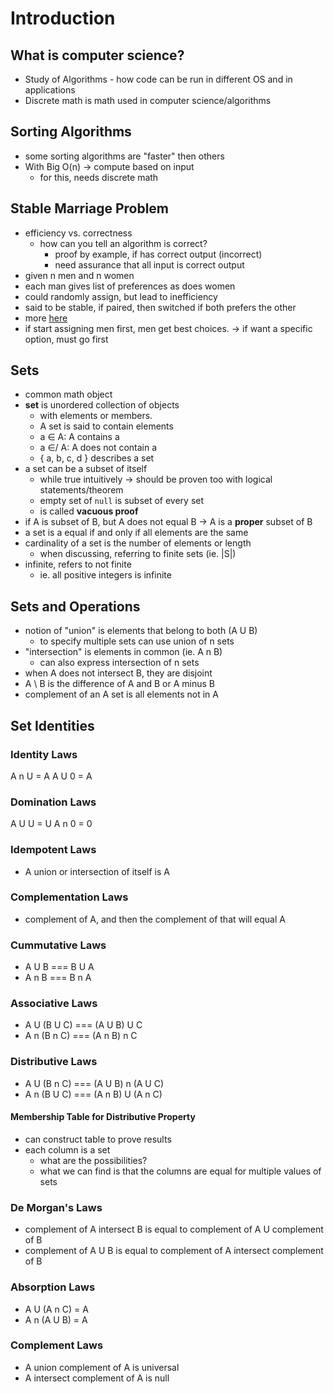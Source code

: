 # Introduction

## What is computer science?
- Study of Algorithms - how code can be run in different OS and in applications
- Discrete math is math used in computer science/algorithms

## Sorting Algorithms
- some sorting algorithms are "faster" then others
- With Big O(n) -> compute based on input
  - for this, needs discrete math

## Stable Marriage Problem
- efficiency vs. correctness
  - how can you tell an algorithm is correct?
    - proof by example, if has correct output (incorrect)
    - need assurance that all input is correct output
-  given n men and n women
  - each man gives list of preferences as does women
  - could randomly assign, but lead to inefficiency
  - said to be stable, if paired, then switched if both prefers the other
  - more [here](https://www.youtube.com/watch?v=Qcv1IqHWAzg)
  - if start assigning men first, men get best choices.
    -> if want a specific option, must go first

## Sets
- common math object
- **set** is unordered collection of objects
  - with elements or members.
  - A set is said to contain elements
  - a ∈ A: A contains a
  - a ∈/ A: A does not contain a
  - { a, b, c, d } describes a set
- a set can be a subset of itself
  - while true intuitively -> should be proven too with logical statements/theorem
  - empty set of `null` is subset of every set
  - is called **vacuous proof**
- if A is subset of B, but A does not equal B
  -> A is a **proper** subset of B
- a set is a equal if and only if all elements are the same
- cardinality of a set is the number of elements or length
  - when discussing, referring to finite sets (ie. |S|)
- infinite, refers to not finite
  - ie. all positive integers is infinite

## Sets and Operations
- notion of "union" is elements that belong to both (A U B)
  - to specify multiple sets can use union of n sets
- "intersection" is elements in common (ie. A n B)
  - can also express intersection of n sets
- when A does not intersect B, they are disjoint
- A \ B is the difference of A and B or A minus B
- complement of an A set is all elements not in A

## Set Identities

### Identity Laws
A n U = A
A U 0 = A

### Domination Laws
A U U = U
A n 0 = 0

### Idempotent Laws
- A union or intersection of itself is A

### Complementation Laws
- complement of A, and then the complement of that will equal A

### Cummutative Laws
- A U B === B U A
- A n B === B n A

### Associative Laws
- A U (B U C) === (A U B) U C
- A n (B n C) === (A n B) n C

### Distributive Laws
- A U (B n C) === (A U B) n (A U C)
- A n (B U C) === (A n B) U (A n C)

#### Membership Table for Distributive Property
- can construct table to prove results
- each column is a set
  - what are the possibilities?
  - what we can find is that the columns are equal for multiple values of sets

### De Morgan's Laws
- complement of A intersect B is equal to complement of A U complement of B
- complement of A U B is equal to complement of A intersect complement of B

### Absorption Laws
- A U (A n C) = A
- A n (A U B) = A

### Complement Laws
- A union complement of A is universal
- A intersect complement of A is null
